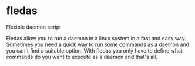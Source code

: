 # fledas
Flexible daemon script

Fledas allow you to run a daemon in a linux system in a fast and easy way.
Sometimes you need a quick way to run some commands as a daemon and you can't find a suitable option.
With fledas you only have to define what commands do you want to execute as a daemon and that's all.
